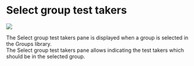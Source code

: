 Select group test takers
========================

![](groups-selectgrouptesttakers.png)

The Select group test takers pane is displayed when a group is selected in the Groups library.\
The Select group test takers pane allows indicating the test takers which should be in the selected group.

